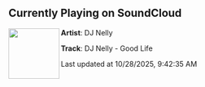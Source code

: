 ## Currently Playing on SoundCloud

[<img align="left" width="100" src="https://i1.sndcdn.com/artworks-lCzFQDZup2LHkeyy-zyFCMg-t500x500.png">](https://soundcloud.com/dnzrecords/dj-nelly-good-life)

**Artist**: DJ Nelly 

**Track**: DJ Nelly - Good Life

Last updated at 10/28/2025, 9:42:35 AM
